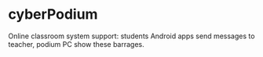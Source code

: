 # cyberPodium
Online classroom system support: students Android apps send messages to teacher, podium PC show these barrages.
